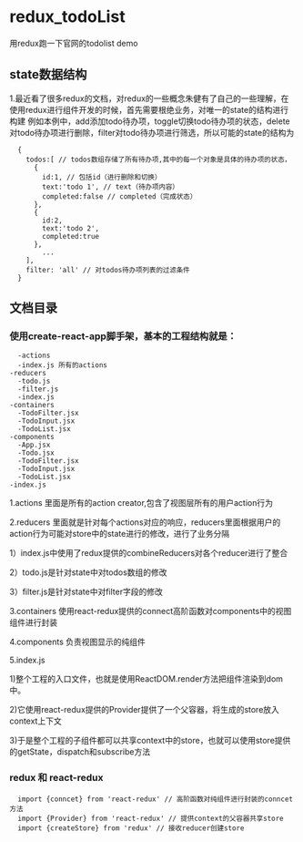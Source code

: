# redux_todoList
用redux跑一下官网的todolist demo

## state数据结构

1.最近看了很多redux的文档，对redux的一些概念朱健有了自己的一些理解，在使用redux进行组件开发的时候，首先需要根绝业务，对唯一的state的结构进行构建
例如本例中，add添加todo待办项，toggle切换todo待办项的状态，delete对todo待办项进行删除，filter对todo待办项进行筛选，所以可能的state的结构为

```
  {
    todos:[ // todos数组存储了所有待办项,其中的每一个对象是具体的待办项的状态，
      {    
        id:1, // 包括id（进行删除和切换）
        text:'todo 1', // text（待办项内容）
        completed:false // completed（完成状态）
      },
      {
        id:2,
        text:'todo 2',
        completed:true
      },
        ...
    ],
    filter: 'all' // 对todos待办项列表的过滤条件
  }
```
## 文档目录
### 使用create-react-app脚手架，基本的工程结构就是：

```
  -actions
  -index.js 所有的actions
-reducers
  -todo.js
  -filter.js
  -index.js
-containers
  -TodoFilter.jsx
  -TodoInput.jsx
  -TodoList.jsx
-components
  -App.jsx
  -Todo.jsx
  -TodoFilter.jsx
  -TodoInput.jsx
  -TodoList.jsx
-index.js 
```

1.actions
  里面是所有的action creator,包含了视图层所有的用户action行为
  
2.reducers
  里面就是针对每个actions对应的响应，reducers里面根据用户的action行为可能对store中的state进行的修改，进行了业务分隔
  
  1）index.js中使用了redux提供的combineReducers对各个reducer进行了整合
  
  2）todo.js是针对state中对todos数组的修改
  
  3）filter.js是针对state中对filter字段的修改
  
3.containers
  使用react-redux提供的connect高阶函数对components中的视图组件进行封装
  
4.components
  负责视图显示的纯组件
  
5.index.js 

  1)整个工程的入口文件，也就是使用ReactDOM.render方法把组件渲染到dom中。
  
  2)它使用react-redux提供的Provider提供了一个父容器，将生成的store放入context上下文
  
  3)于是整个工程的子组件都可以共享context中的store，也就可以使用store提供的getState，dispatch和subscribe方法
  
### redux 和 react-redux

```
  import {conncet} from 'react-redux' // 高阶函数对纯组件进行封装的conncet方法
  import {Provider} from 'react-redux' // 提供context的父容器共享store
  import {createStore} from 'redux' // 接收reducer创建store
```
